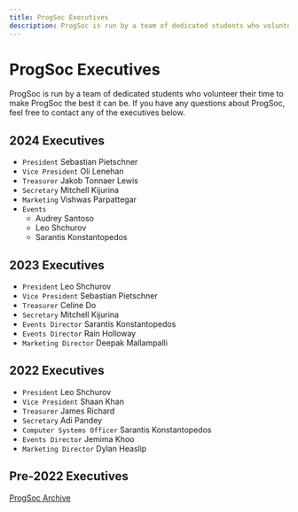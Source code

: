 ```yaml
---
title: ProgSoc Executives
description: ProgSoc is run by a team of dedicated students who volunteer their time to make ProgSoc the best it can be.
---
```


# ProgSoc Executives

ProgSoc is run by a team of dedicated students who volunteer their time to make ProgSoc the best it can be. If you have any questions about ProgSoc, feel free to contact any of the executives below.

## 2024 Executives

* `President` Sebastian Pietschner
* `Vice President` Oli Lenehan
* `Treasurer` Jakob Tonnaer Lewis
* `Secretary` Mitchell Kijurina
* `Marketing` Vishwas Parpattegar
* `Events`
    * Audrey Santoso
    * Leo Shchurov
    * Sarantis Konstantopedos

## 2023 Executives

- `President` Leo Shchurov
- `Vice President` Sebastian Pietschner
- `Treasurer` Celine Do
- `Secretary` Mitchell Kijurina
- `Events Director` Sarantis Konstantopedos
- `Events Director` Rain Holloway
- `Marketing Director` Deepak Mallampalli

## 2022 Executives

- `President` Leo Shchurov
- `Vice President` Shaan Khan
- `Treasurer` James Richard
- `Secretary` Adi Pandey
- `Computer Systems Officer` Sarantis Konstantopedos
- `Events Director` Jemima Khoo
- `Marketing Director` Dylan Heaslip

## Pre-2022 Executives

[ProgSoc Archive](https://oldarchive.progsoc.org/wiki/List_of_Executive_members_by_year)
